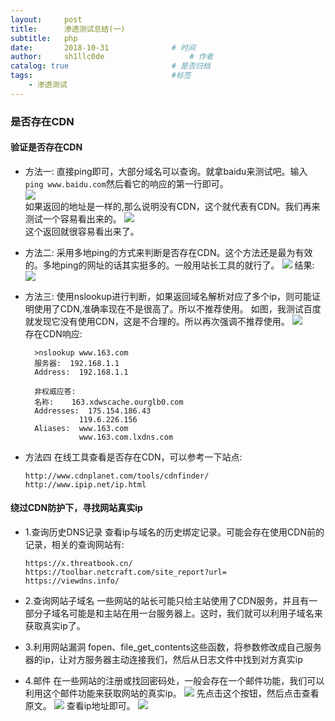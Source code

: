 ```yaml
---
layout:     post
title:      渗透测试总结(一)
subtitle:   php
date:       2018-10-31				# 时间
author:     sh1llc0de					# 作者
catalog: true 						# 是否归档
tags:								#标签
    - 渗透测试
---
```



### 是否存在CDN
#### 验证是否存在CDN
- 方法一:
直接ping即可，大部分域名可以查询。就拿baidu来测试吧。输入`ping www.baidu.com`然后看它的响应的第一行即可。  
![](http://p0.qhimg.com/t01ca4c4fa9e6a1f299.png)  
如果返回的地址是一样的,那么说明没有CDN，这个就代表有CDN。我们再来测试一个容易看出来的。
![](http://p0.qhimg.com/t01269995b590d4168f.png)  
这个返回就很容易看出来了。

- 方法二:
采用多地ping的方式来判断是否存在CDN。这个方法还是最为有效的。多地ping的网址的话其实挺多的。一般用站长工具的就行了。
![](http://p0.qhimg.com/t01a31d8daccc839528.png)
结果:
![](http://p0.qhimg.com/t0193fd1b64aa082e14.png)

- 方法三:
使用nslookup进行判断，如果返回域名解析对应了多个ip，则可能证明使用了CDN,准确率现在不是很高了。所以不推荐使用。
如图，我测试百度就发现它没有使用CDN，这是不合理的。所以再次强调不推荐使用。
![](http://p0.qhimg.com/t01ae437048b3ec4c46.png)  
存在CDN响应:
  ```
    >nslookup www.163.com
    服务器:  192.168.1.1
    Address:  192.168.1.1

    非权威应答:
    名称:    163.xdwscache.ourglb0.com
    Addresses:  175.154.186.43
              119.6.226.156
    Aliases:  www.163.com
              www.163.com.lxdns.com
  ```
- 方法四
在线工具查看是否存在CDN，可以参考一下站点:
    ```
    http://www.cdnplanet.com/tools/cdnfinder/
    http://www.ipip.net/ip.html
    ```

#### 绕过CDN防护下，寻找网站真实ip
- 1.查询历史DNS记录
查看ip与域名的历史绑定记录。可能会存在使用CDN前的记录，相关的查询网站有:
    ```
    https://x.threatbook.cn/
    https://toolbar.netcraft.com/site_report?url=
    https://viewdns.info/
    ```
- 2.查询网站子域名
一些网站的站长可能只给主站使用了CDN服务，并且有一部分子域名可能是和主站在用一台服务器上。这时，我们就可以利用子域名来获取真实ip了。

- 3.利用网站漏洞
fopen、file_get_contents这些函数，将参数修改成自己服务器的ip，让对方服务器主动连接我们，然后从日志文件中找到对方真实ip

- 4.邮件
在一些网站的注册或找回密码处，一般会存在一个邮件功能，我们可以利用这个邮件功能来获取网站的真实ip。
![](http://p0.qhimg.com/t01aa7fdd016c3fc45a.png)
先点击这个按钮，然后点击查看原文。
![](http://p0.qhimg.com/t01cb3d2e3ebc9c7df7.png)
查看ip地址即可。
![](http://p0.qhimg.com/t0196b5a4c893ba7ee5.png)
